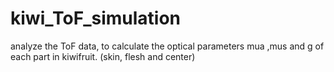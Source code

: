 # kiwi_ToF_simulation
analyze the ToF data, to calculate the optical parameters mua ,mus and g of each part in kiwifruit. (skin, flesh and center)
